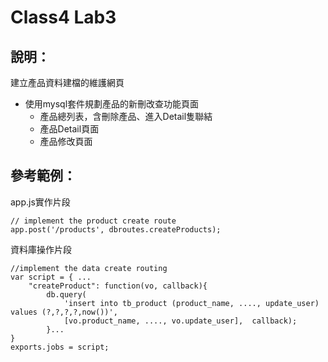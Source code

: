 Class4 Lab3
====

## 說明：

建立產品資料建檔的維護網頁
* 使用mysql套件規劃產品的新刪改查功能頁面
	* 產品總列表，含刪除產品、進入Detail隻聯結
	* 產品Detail頁面
	* 產品修改頁面

## 參考範例：

app.js實作片段

```
// implement the product create route
app.post('/products', dbroutes.createProducts);
```

資料庫操作片段

```
//implement the data create routing
var script = { ...
	"createProduct": function(vo, callback){
		db.query(
			'insert into tb_product (product_name, ...., update_user) values (?,?,?,?,now())',
			[vo.product_name, ...., vo.update_user],  callback);
		}...
}
exports.jobs = script;
```

